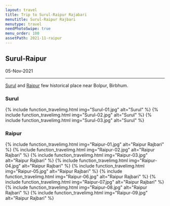 ```yaml
---
layout: travel
title: Trip to Surul-Raipur Rajabari
menutitle: Surul-Raipur Rajbari
menutype: travel
needPhotoSwipe: true
menu_order: 100
assetPath: 2021-11-raipur
---
```


## Surul-Raipur
05-Nov-2021

---

[Surul][1] and [Raipur][3] few historical place near Bolpur, Birbhum.




### Surul

{% include function_travelimg.html img="Surul-01.jpg" alt="Surul" %}
{% include function_travelimg.html img="Surul-02.jpg" alt="Surul" %}
{% include function_travelimg.html img="Surul-03.jpg" alt="Surul" %}



### Raipur

{% include function_travelimg.html img="Raipur-01.jpg" alt="Raipur Rajbari" %}
{% include function_travelimg.html img="Raipur-02.jpg" alt="Raipur Rajbari" %}
{% include function_travelimg.html img="Raipur-03.jpg" alt="Raipur Rajbari" %}
{% include function_travelimg.html img="Raipur-04.jpg" alt="Raipur Rajbari" %}
{% include function_travelimg.html img="Raipur-05.jpg" alt="Raipur Rajbari" %}
{% include function_travelimg.html img="Raipur-06.jpg" alt="Raipur Rajbari" %}
{% include function_travelimg.html img="Raipur-07.jpg" alt="Raipur Rajbari" %}
{% include function_travelimg.html img="Raipur-08.jpg" alt="Raipur Rajbari" %}
{% include function_travelimg.html img="Raipur-09.jpg" alt="Raipur Rajbari" %}
<!-- {% include function_travelimg.html img="Raipur-10.jpg" alt="Raipur Rajbari" %} -->


[1]: https://en.wikipedia.org/wiki/Surul
[2]: https://goo.gl/maps/Q1YxR4mhAS3weS9b9
[3]: https://en.wikipedia.org/wiki/Raipur,_Birbhum
[4]: https://goo.gl/maps/NtUZM2TrqvvSVExj7